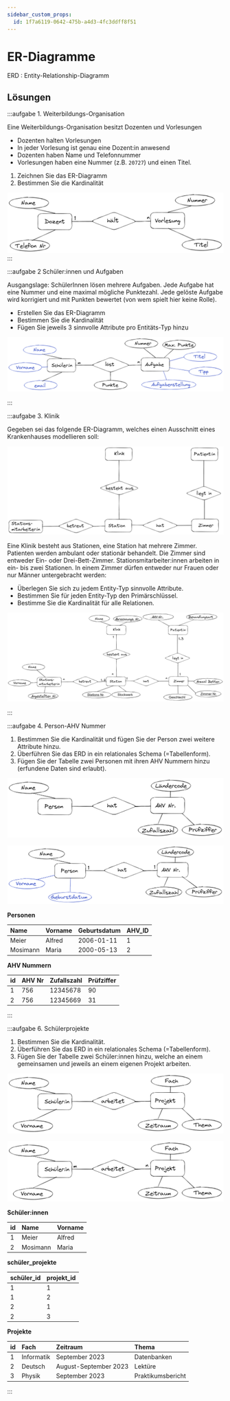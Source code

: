 ```yaml
---
sidebar_custom_props:
  id: 1f7a6119-0642-475b-a4d3-4fc3ddff8f51
---
```


# ER-Diagramme

ERD
: Entity-Relationship-Diagramm


## Lösungen

:::aufgabe 1. Weiterbildungs-Organisation
<Answer type="state" webKey="d65644f3-e369-4afe-b620-a14ea482f824" />

Eine Weiterbildungs-Organisation besitzt Dozenten und Vorlesungen
- Dozenten halten Vorlesungen
- In jeder Vorlesung ist genau eine Dozent:in anwesend
- Dozenten haben Name und Telefonnummer
- Vorlesungen haben eine Nummer (z.B. `20727`) und einen Titel.

1. Zeichnen Sie das ER-Diagramm
2. Bestimmen Sie die Kardinalität

<Answer type="text" webKey="5487f817-039d-45ab-a66e-06dde2143015" />

<Solution webKey="ca1207f4-41b2-4a69-94d7-2641b2ea653b">

![](images/01-dozenten-vorlesungen.png)
</Solution>
:::

:::aufgabe 2 Schüler:innen und Aufgaben
<Answer type="state" webKey="034f4caf-4e4e-42e9-a16f-b3d3d5e59980" />

Ausgangslage: SchülerInnen lösen mehrere Aufgaben. Jede Aufgabe hat eine Nummer und eine maximal mögliche Punktezahl. Jede gelöste Aufgabe wird korrigiert und mit Punkten bewertet (von wem spielt hier keine Rolle).
- Erstellen Sie das ER-Diagramm
- Bestimmen Sie die Kardinalität
- Fügen Sie jeweils 3 sinnvolle Attribute pro Entitäts-Typ hinzu

<Answer type="text" webKey="6d54fa27-38cf-4c3c-8d07-a3e356f65f25" />
<Solution webKey="ca1207f4-41b2-4a69-94d7-2641b2ea653b">

![](images/02-schueler-aufgabe.png)
</Solution>

:::

:::aufgabe 3. Klinik
<Answer type="state" webKey="c28936ce-60e2-49cf-93fa-6ec11852e669" />

Gegeben sei das folgende ER-Diagramm, welches einen Ausschnitt eines Krankenhauses modellieren soll:


![](images/03-klinik.png)

Eine Klinik besteht aus Stationen, eine Station hat mehrere Zimmer. Patienten werden ambulant oder stationär behandelt. Die Zimmer sind entweder Ein- oder Drei-Bett-Zimmer. Stationsmitarbeiter:innen arbeiten in ein- bis zwei Stationen. In einem Zimmer dürfen entweder nur Frauen oder nur Männer untergebracht werden:
- Überlegen Sie sich zu jedem Entity-Typ sinnvolle Attribute.
- Bestimmen Sie für jeden Entity-Typ den Primärschlüssel.
- Bestimme Sie die Kardinalität für alle Relationen.


<Solution webKey="ca1207f4-41b2-4a69-94d7-2641b2ea653b">

![](images/03-klinik-lsg.png)
</Solution>

:::

:::aufgabe 4. Person-AHV Nummer
<Answer type="state" webKey="e09f6820-e870-45f4-8913-b008b341d7bc" />

1. Bestimmen Sie die Kardinalität und fügen Sie der Person zwei weitere Attribute hinzu.
2. Überführen Sie das ERD in ein relationales Schema (=Tabellenform).
3. Fügen Sie der Tabelle zwei Personen mit ihren AHV Nummern hinzu (erfundene Daten sind erlaubt).


![](images/04-person-ahv.png)

<Solution webKey="ca1207f4-41b2-4a69-94d7-2641b2ea653b" className="slim compact left">

![](images/04-person-ahv-lsg.png)

__Personen__

| Name     | Vorname | Geburtsdatum | AHV_ID |
|:---------|:--------|:-------------|:-------|
| Meier    | Alfred  | 2006-01-11   | 1      |
| Mosimann | Maria   | 2000-05-13   | 2      |

__AHV Nummern__

| id | AHV Nr | Zufallszahl | Prüfziffer |
|:---|:-------|:------------|:-----------|
| 1  | 756    | 12345678    | 90         |
| 2  | 756    | 12345669    | 31         |


</Solution>
:::

:::aufgabe 6. Schülerprojekte
<Answer type="state" webKey="e09f6820-e870-45f4-8913-b008b341d7bc" />

1. Bestimmen Sie die Kardinalität.
2. Überführen Sie das ERD in ein relationales Schema (=Tabellenform).
3. Fügen Sie der Tabelle zwei Schüler:innen hinzu, welche an einem gemeinsamen und jeweils an einem eigenen Projekt arbeiten.


![](images/06-schueler-projekte.png)

<Solution webKey="199dfa13-dee1-4057-ab4e-2006e710fe17" className="slim compact left">

![](images/06-schueler-projekte-lsg.png)

__Schüler:innen__

| id | Name     | Vorname |
|:---|:---------|:--------|
| 1  | Meier    | Alfred  |
| 2  | Mosimann | Maria   |

__schüler_projekte__

| schüler_id | projekt_id |
|:-----------|:-----------|
| 1          | 1          |
| 1          | 2          |
| 2          | 1          |
| 2          | 3          |

__Projekte__

| id | Fach       | Zeitraum              | Thema             |
|:---|:-----------|:----------------------|:------------------|
| 1  | Informatik | September 2023        | Datenbanken       |
| 2  | Deutsch    | August-September 2023 | Lektüre           |
| 3  | Physik     | September 2023        | Praktikumsbericht |


</Solution>
:::